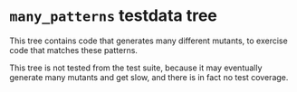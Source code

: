 # `many_patterns` testdata tree

This tree contains code that generates many different mutants, to exercise code that matches these patterns.

This tree is not tested from the test suite, because it may eventually generate many mutants and get slow, and there is in fact no test coverage.
